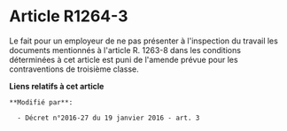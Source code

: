 # Article R1264-3

Le fait pour un employeur de ne pas présenter à l'inspection du travail les documents mentionnés à l'article R. 1263-8 dans
les conditions déterminées à cet article est puni de l'amende prévue pour les contraventions de troisième classe.

**Liens relatifs à cet article**

	**Modifié par**:

	  - Décret n°2016-27 du 19 janvier 2016 - art. 3
